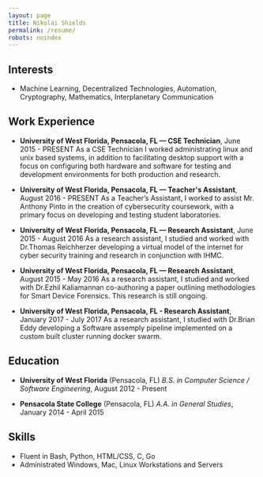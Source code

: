 ```yaml
---
layout: page
title: Nikolai Shields
permalink: /resume/
robots: noindex
---
```


Interests
---------

* Machine Learning, Decentralized Technologies, Automation, Cryptography, Mathematics, Interplanetary Communication

Work Experience
---------------

* **University of West Florida, Pensacola, FL — CSE Technician**, June 2015 - PRESENT
    As a CSE Technician I worked administrating linux and unix based systems, in addition to facilitating desktop support with a focus on configuring both hardware and software for testing and development environments for both production and research.

* **University of West Florida, Pensacola, FL — Teacher's Assistant**, August 2016 - PRESENT
    As a Teacher’s Assistant, I worked to assist Mr. Anthony Pinto in the creation of cybersecurity coursework, with a primary focus on developing and testing student laboratories.

* **University of West Florida, Pensacola, FL — Research Assistant**, June 2015 - August 2016
    As a research assistant, I studied and worked with Dr.Thomas Reichherzer developing a virtual model of the internet for cyber security training and research in conjunction with IHMC.

* **University of West Florida, Pensacola, FL — Research Assistant**, August 2015 - May 2016
    As a research assistant, I studied and worked with Dr.Ezhil Kaliamannan co-authoring a paper outlining methodologies for Smart Device Forensics. This research is still ongoing.

* **University of West Florida, Pensacola, FL - Research Assistant**, January 2017 - July 2017
    As a research assistant, I studied with Dr.Brian Eddy developing a Software assemply pipeline implemented on a custom built cluster running docker swarm. 

Education
---------
* **University of West Florida** (Pensacola, FL)
    *B.S. in Computer Science / Software Engineering*, August 2012 - Present

* **Pensacola State College** (Pensacola, FL)
    *A.A. in General Studies*, January 2014 - April 2015

Skills
------

*   Fluent in Bash, Python, HTML/CSS, C, Go
*   Administrated Windows, Mac, Linux Workstations and Servers


